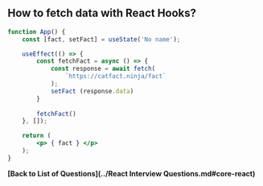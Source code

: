 ## How to fetch data with React Hooks?

```jsx
function App() {
    const [fact, setFact] = useState('No name');

    useEffect(() => {
        const fetchFact = async () => {
            const response = await fetch(
                `https://catfact.ninja/fact`
            );
            setFact (response.data)
        }
        
        fetchFact()
    }, []);

    return (
        <p> { fact } </p>
    );
}
```

**[Back to List of Questions](../React Interview Questions.md#core-react)**
